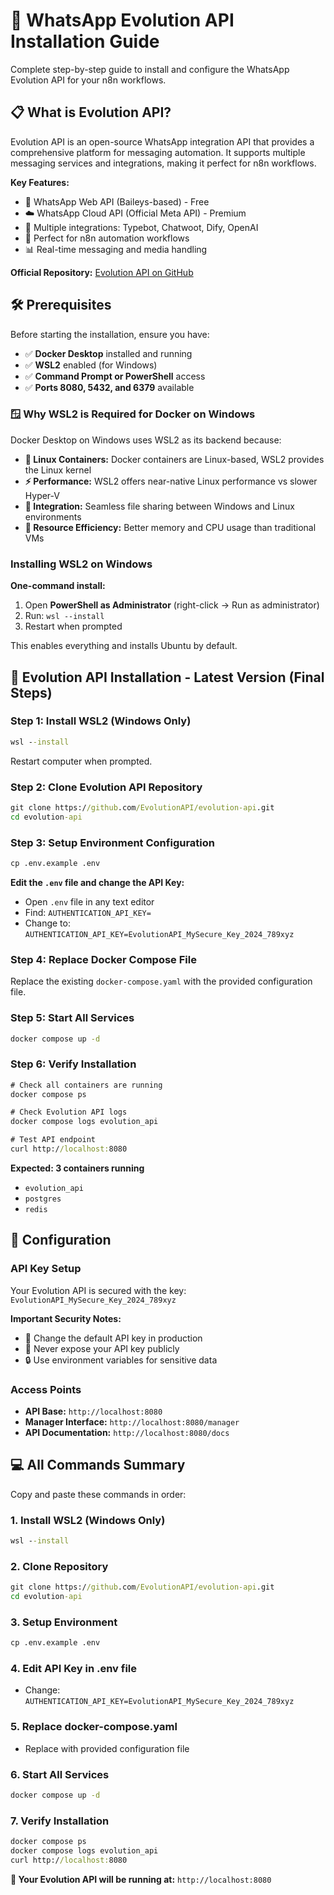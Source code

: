 # 🚀 WhatsApp Evolution API Installation Guide

Complete step-by-step guide to install and configure the WhatsApp Evolution API for your n8n workflows.

## 📋 What is Evolution API?

Evolution API is an open-source WhatsApp integration API that provides a comprehensive platform for messaging automation. It supports multiple messaging services and integrations, making it perfect for n8n workflows.

**Key Features:**
- 📱 WhatsApp Web API (Baileys-based) - Free
- ☁️ WhatsApp Cloud API (Official Meta API) - Premium
- 🤖 Multiple integrations: Typebot, Chatwoot, Dify, OpenAI
- 🔗 Perfect for n8n automation workflows
- 📊 Real-time messaging and media handling

**Official Repository:** [Evolution API on GitHub](https://github.com/EvolutionAPI/evolution-api)

## 🛠️ Prerequisites

Before starting the installation, ensure you have:

- ✅ **Docker Desktop** installed and running
- ✅ **WSL2** enabled (for Windows)
- ✅ **Command Prompt or PowerShell** access
- ✅ **Ports 8080, 5432, and 6379** available

### 🪟 **Why WSL2 is Required for Docker on Windows**

Docker Desktop on Windows uses WSL2 as its backend because:
- **🐧 Linux Containers:** Docker containers are Linux-based, WSL2 provides the Linux kernel
- **⚡ Performance:** WSL2 offers near-native Linux performance vs slower Hyper-V
- **🔗 Integration:** Seamless file sharing between Windows and Linux environments
- **💾 Resource Efficiency:** Better memory and CPU usage than traditional VMs

### **Installing WSL2 on Windows**

**One-command install:**

1. Open **PowerShell as Administrator** (right-click → Run as administrator)
2. Run: `wsl --install`
3. Restart when prompted

This enables everything and installs Ubuntu by default.

## 🚀 Evolution API Installation - Latest Version (Final Steps)

### Step 1: Install WSL2 (Windows Only)

```cmd
wsl --install
```
Restart computer when prompted.

### Step 2: Clone Evolution API Repository

```cmd
git clone https://github.com/EvolutionAPI/evolution-api.git
cd evolution-api
```

### Step 3: Setup Environment Configuration

```cmd
cp .env.example .env
```

**Edit the `.env` file and change the API Key:**
- Open `.env` file in any text editor
- Find: `AUTHENTICATION_API_KEY=`
- Change to: `AUTHENTICATION_API_KEY=EvolutionAPI_MySecure_Key_2024_789xyz`

### Step 4: Replace Docker Compose File

Replace the existing `docker-compose.yaml` with the provided configuration file.

### Step 5: Start All Services

```cmd
docker compose up -d
```

### Step 6: Verify Installation

```cmd
# Check all containers are running
docker compose ps

# Check Evolution API logs
docker compose logs evolution_api

# Test API endpoint
curl http://localhost:8080
```

**Expected: 3 containers running**
- `evolution_api`
- `postgres`
- `redis`

## 🔧 Configuration

### API Key Setup

Your Evolution API is secured with the key: `EvolutionAPI_MySecure_Key_2024_789xyz`

**Important Security Notes:**
- 🔐 Change the default API key in production
- 🚫 Never expose your API key publicly
- 🔒 Use environment variables for sensitive data

### Access Points

- **API Base:** `http://localhost:8080`
- **Manager Interface:** `http://localhost:8080/manager`
- **API Documentation:** `http://localhost:8080/docs`

## 💻 **All Commands Summary**

Copy and paste these commands in order:

### **1. Install WSL2 (Windows Only)**
```cmd
wsl --install
```

### **2. Clone Repository**
```cmd
git clone https://github.com/EvolutionAPI/evolution-api.git
cd evolution-api
```

### **3. Setup Environment**
```cmd
cp .env.example .env
```

### **4. Edit API Key in .env file**
- Change: `AUTHENTICATION_API_KEY=EvolutionAPI_MySecure_Key_2024_789xyz`

### **5. Replace docker-compose.yaml**
- Replace with provided configuration file

### **6. Start All Services**
```cmd
docker compose up -d
```

### **7. Verify Installation**
```cmd
docker compose ps
docker compose logs evolution_api
curl http://localhost:8080
```

**🎯 Your Evolution API will be running at:** `http://localhost:8080`

